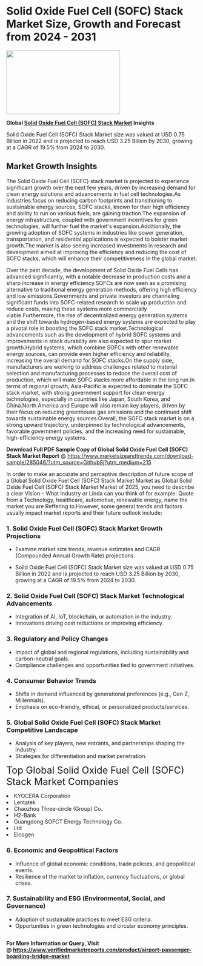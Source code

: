 <H1>Solid Oxide Fuel Cell (SOFC) Stack Market Size, Growth and Forecast from 2024 - 2031</H1><img class="aligncenter size-medium wp-image-584254" src="https://thirdeyenews.in/wp-content/uploads/2024/09/Global-Market-Research-300x168.jpeg" alt="" width="300" height="168" /><p><strong>Global&nbsp;<a href="https://www.marketsizeandtrends.com/download-sample/285046/?utm_source=Github8j?utm_medium=215">Solid Oxide Fuel Cell (SOFC) Stack Market</a> Insights</strong></p><p>Solid Oxide Fuel Cell (SOFC) Stack Market size was valued at USD 0.75 Billion in 2022 and is projected to reach USD 3.25 Billion by 2030, growing at a CAGR of 19.5% from 2024 to 2030.</p><p><h2>Market Growth Insights</h2> <p>The Solid Oxide Fuel Cell (SOFC) stack market is projected to experience significant growth over the next few years, driven by increasing demand for clean energy solutions and advancements in fuel cell technologies.As industries focus on reducing carbon footprints and transitioning to sustainable energy sources, SOFC stacks, known for their high efficiency and ability to run on various fuels, are gaining traction.The expansion of energy infrastructure, coupled with government incentives for green technologies, will further fuel the market's expansion.Additionally, the growing adoption of SOFC systems in industries like power generation, transportation, and residential applications is expected to bolster market growth.The market is also seeing increased investments in research and development aimed at improving the efficiency and reducing the cost of SOFC stacks, which will enhance their competitiveness in the global market.</p> <p>Over the past decade, the development of Solid Oxide Fuel Cells has advanced significantly, with a notable decrease in production costs and a sharp increase in energy efficiency.SOFCs are now seen as a promising alternative to traditional energy generation methods, offering high efficiency and low emissions.Governments and private investors are channeling significant funds into SOFC-related research to scale up production and reduce costs, making these systems more commercially viable.Furthermore, the rise of decentralized energy generation systems and the shift towards hydrogen-based energy systems are expected to play a pivotal role in boosting the SOFC stack market.Technological advancements such as the development of hybrid SOFC systems and improvements in stack durability are also expected to spur market growth.Hybrid systems, which combine SOFCs with other renewable energy sources, can provide even higher efficiency and reliability, increasing the overall demand for SOFC stacks.On the supply side, manufacturers are working to address challenges related to material selection and manufacturing processes to reduce the overall cost of production, which will make SOFC stacks more affordable in the long run.In terms of regional growth, Asia-Pacific is expected to dominate the SOFC stack market, with strong government support for clean energy technologies, especially in countries like Japan, South Korea, and China.North America and Europe will also remain key players, driven by their focus on reducing greenhouse gas emissions and the continued shift towards sustainable energy sources.Overall, the SOFC stack market is on a strong upward trajectory, underpinned by technological advancements, favorable government policies, and the increasing need for sustainable, high-efficiency energy systems.</p> <p><span class=""><strong>Download Full PDF Sample Copy of Global Solid Oxide Fuel Cell (SOFC) Stack Market Report</strong> @ <a href="https://www.marketsizeandtrends.com/download-sample/285046/?utm_source=Github8j?utm_medium=215" target="_blank">https://www.marketsizeandtrends.com/download-sample/285046/?utm_source=Github8j?utm_medium=215</a></span></p><p>In order to make an accurate and perceptive description of future scope of a Global&nbsp;Solid Oxide Fuel Cell (SOFC) Stack Market Market as Global&nbsp;Solid Oxide Fuel Cell (SOFC) Stack Market Market of 2025, you need to describe a clear Vision &ndash; What Industry or Linda can you think of for example: Quote from a Technology, healthcare, automotive, renewable energy, name the market you are Reffering to.However, some general trends and factors usually impact market reports and their future outlook include:</p><h3>1.&nbsp;<strong>Solid Oxide Fuel Cell (SOFC) Stack Market Growth Projections</strong></h3><ul><li>Examine market size trends, revenue estimates and CAGR (Compounded Annual Growth Rate) projections.</li><li><p>Solid Oxide Fuel Cell (SOFC) Stack Market size was valued at USD 0.75 Billion in 2022 and is projected to reach USD 3.25 Billion by 2030, growing at a CAGR of 19.5% from 2024 to 2030.</p></li></ul><h3>2.&nbsp;<strong>Solid Oxide Fuel Cell (SOFC) Stack Market Technological Advancements</strong></h3><ul><li>Integration of AI, IoT, blockchain, or automation in the industry.</li><li>Innovations driving cost reductions or improving efficiency.</li></ul><h3>3.&nbsp;<strong>Regulatory and Policy Changes</strong></h3><ul><li>Impact of global and regional regulations, including sustainability and carbon-neutral goals.</li><li>Compliance challenges and opportunities tied to government initiatives.</li></ul><h3>4.&nbsp;<strong>Consumer Behavior Trends</strong></h3><ul><li>Shifts in demand influenced by generational preferences (e.g., Gen Z, Millennials).</li><li>Emphasis on eco-friendly, ethical, or personalized products/services.</li></ul><h3>5.&nbsp;<strong>Global Solid Oxide Fuel Cell (SOFC) Stack Market Competitive Landscape</strong></h3><ul><li>Analysis of key players, new entrants, and partnerships shaping the industry.</li><li>Strategies for differentiation and market penetration.</li></ul><p data-pm-slice="1 1 []"><span style="color: inherit; font-family: inherit; font-size: 25px;">Top Global Solid Oxide Fuel Cell (SOFC) Stack Market Companies</span></p><div class="" data-test-id=""><p><li>KYOCERA Corporation</li><li> Lentatek</li><li> Chaozhou Three-circle (Group) Co.</li><li> H2-Bank</li><li> Guangdong SOFCT Energy Technology Co.</li><li> Ltd</li><li> Elcogen</li></p></div><h3>6.&nbsp;<strong>Economic and Geopolitical Factors</strong></h3><ul><li>Influence of global economic conditions, trade policies, and geopolitical events.</li><li>Resilience of the market to inflation, currency fluctuations, or global crises.</li></ul><h3>7.&nbsp;<strong>Sustainability and ESG (Environmental, Social, and Governance)</strong></h3><ul><li>Adoption of sustainable practices to meet ESG criteria.</li><li>Opportunities in green technologies and circular economy principles.</li></ul><h2><strong style="font-size: 14px;">For More Information or Query, Visit @&nbsp;</strong><a style="background-color: #ffffff; font-size: 14px;" href="https://www.marketsizeandtrends.com/report/solid-oxide-fuel-cell-sofc-stack-market/" target="_blank">https://www.verifiedmarketreports.com/product/airport-passenger-boarding-bridge-market</a></h2>